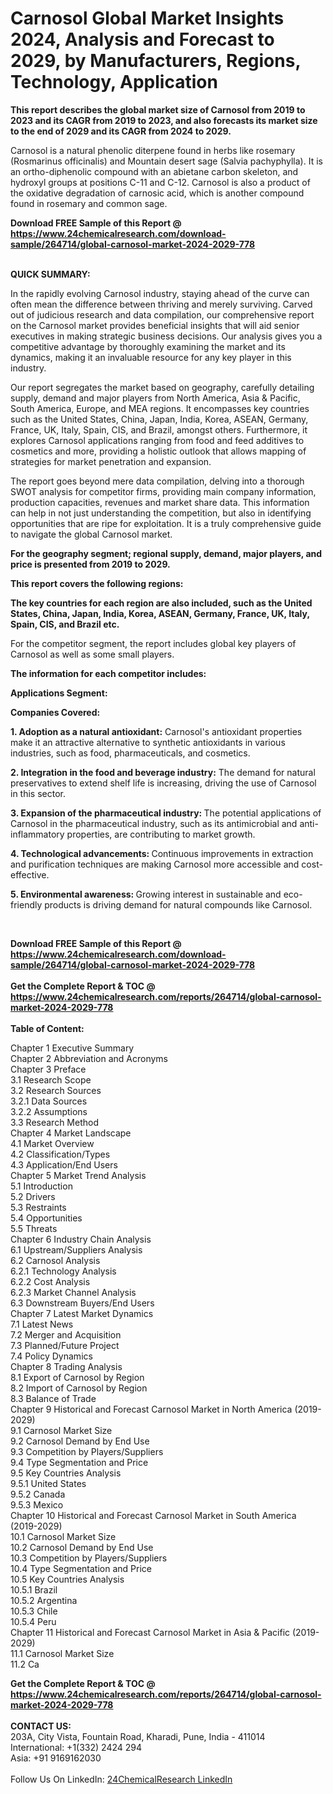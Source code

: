 <h1>Carnosol Global Market Insights 2024, Analysis and Forecast to 2029, by Manufacturers, Regions, Technology, Application</h1><p><strong>This report describes the global market size of Carnosol from 2019 to 2023 and its CAGR from 2019 to 2023, and also forecasts its market size to the end of 2029 and its CAGR from 2024 to 2029.</strong></p><p>
</p><p>Carnosol is a natural phenolic diterpene found in herbs like rosemary (Rosmarinus officinalis) and Mountain desert sage (Salvia pachyphylla). It is an ortho-diphenolic compound with an abietane carbon skeleton, and hydroxyl groups at positions C-11 and C-12. Carnosol is also a product of the oxidative degradation of carnosic acid, which is another compound found in rosemary and common sage.</p><div><b>Download FREE Sample of this Report @ 
            <a href="https://www.24chemicalresearch.com/download-sample/264714/global-carnosol-market-2024-2029-778">
            https://www.24chemicalresearch.com/download-sample/264714/global-carnosol-market-2024-2029-778</a></b></div><br><p>
</p><p></p><p>
</p><p>
<strong>QUICK SUMMARY:</strong></p><p>
In the rapidly evolving Carnosol industry, staying ahead of the curve can often mean the difference between thriving and merely surviving. Carved out of judicious research and data compilation, our comprehensive report on the Carnosol market provides beneficial insights that will aid senior executives in making strategic business decisions. Our analysis gives you a competitive advantage by thoroughly examining the market and its dynamics, making it an invaluable resource for any key player in this industry.</p><p>
</p><p>
Our report segregates the market based on geography, carefully detailing supply, demand and major players from North America, Asia &amp; Pacific, South America, Europe, and MEA regions. It encompasses key countries such as the United States, China, Japan, India, Korea, ASEAN, Germany, France, UK, Italy, Spain, CIS, and Brazil, amongst others. Furthermore, it explores Carnosol applications ranging from food and feed additives to cosmetics and more, providing a holistic outlook that allows mapping of strategies for market penetration and expansion.</p><p>
</p><p>
The report goes beyond mere data compilation, delving into a thorough SWOT analysis for competitor firms, providing main company information, production capacities, revenues and market share data. This information can help in not just understanding the competition, but also in identifying opportunities that are ripe for exploitation. It is a truly comprehensive guide to navigate the global Carnosol market.</p><p>
</p><p>
</p><p>
</p><p>
<strong>For the geography segment; regional supply, demand, major players, and price is presented from 2019 to 2029.</strong></p><p>
</p><p>
<strong>This report covers the following regions:</strong></p><p>
</p><p>
</p><p><strong>The key countries for each region are also included, such as the United States, China, Japan, India, Korea, ASEAN, Germany, France, UK, Italy, Spain, CIS, and Brazil etc.</strong></p><p>
For the competitor segment, the report includes global key players of Carnosol as well as some small players.</p><p>
</p><p></p><p>
<strong>The information for each competitor includes:</strong></p><p>
</p><p>
</p><p><strong>Applications Segment:</strong></p><p>
</p><p>
</p><p><strong>Companies Covered:</strong></p><p>
</p><p>
</p><p></p><p>
</p><p>
<strong>1. Adoption as a natural antioxidant:</strong> Carnosol's antioxidant properties make it an attractive alternative to synthetic antioxidants in various industries, such as food, pharmaceuticals, and cosmetics.</p><p>
<strong>2. Integration in the food and beverage industry:</strong> The demand for natural preservatives to extend shelf life is increasing, driving the use of Carnosol in this sector.</p><p>
<strong>3. Expansion of the pharmaceutical industry: </strong>The potential applications of Carnosol in the pharmaceutical industry, such as its antimicrobial and anti-inflammatory properties, are contributing to market growth.</p><p>
<strong>4. Technological advancements: </strong>Continuous improvements in extraction and purification techniques are making Carnosol more accessible and cost-effective.</p><p>
<strong>5. Environmental awareness: </strong>Growing interest in sustainable and eco-friendly products is driving demand for natural compounds like Carnosol.</p><p>
</p><p>
 </p><p>
</p><div><b>Download FREE Sample of this Report @ 
            <a href="https://www.24chemicalresearch.com/download-sample/264714/global-carnosol-market-2024-2029-778">
            https://www.24chemicalresearch.com/download-sample/264714/global-carnosol-market-2024-2029-778</a></b></div><br><div><b>Get the Complete Report & TOC @ 
            <a href="https://www.24chemicalresearch.com/reports/264714/global-carnosol-market-2024-2029-778">
            https://www.24chemicalresearch.com/reports/264714/global-carnosol-market-2024-2029-778</a></b></div><br>
            <b>Table of Content:</b><p>Chapter 1 Executive Summary<br />
Chapter 2 Abbreviation and Acronyms<br />
Chapter 3 Preface<br />
3.1 Research Scope<br />
3.2 Research Sources<br />
3.2.1 Data Sources<br />
3.2.2 Assumptions<br />
3.3 Research Method<br />
Chapter 4 Market Landscape<br />
4.1 Market Overview<br />
4.2 Classification/Types<br />
4.3 Application/End Users<br />
Chapter 5 Market Trend Analysis<br />
5.1 Introduction<br />
5.2 Drivers<br />
5.3 Restraints<br />
5.4 Opportunities<br />
5.5 Threats<br />
Chapter 6 Industry Chain Analysis<br />
6.1 Upstream/Suppliers Analysis<br />
6.2 Carnosol Analysis<br />
6.2.1 Technology Analysis<br />
6.2.2 Cost Analysis<br />
6.2.3 Market Channel Analysis<br />
6.3 Downstream Buyers/End Users<br />
Chapter 7 Latest Market Dynamics<br />
7.1 Latest News<br />
7.2 Merger and Acquisition<br />
7.3 Planned/Future Project<br />
7.4 Policy Dynamics<br />
Chapter 8 Trading Analysis<br />
8.1 Export of Carnosol by Region<br />
8.2 Import of Carnosol by Region<br />
8.3 Balance of Trade<br />
Chapter 9 Historical and Forecast Carnosol Market in North America (2019-2029)<br />
9.1 Carnosol Market Size<br />
9.2 Carnosol Demand by End Use<br />
9.3 Competition by Players/Suppliers<br />
9.4 Type Segmentation and Price<br />
9.5 Key Countries Analysis<br />
9.5.1 United States<br />
9.5.2 Canada<br />
9.5.3 Mexico<br />
Chapter 10 Historical and Forecast Carnosol Market in South America (2019-2029)<br />
10.1 Carnosol Market Size<br />
10.2 Carnosol Demand by End Use<br />
10.3 Competition by Players/Suppliers<br />
10.4 Type Segmentation and Price<br />
10.5 Key Countries Analysis<br />
10.5.1 Brazil<br />
10.5.2 Argentina<br />
10.5.3 Chile<br />
10.5.4 Peru<br />
Chapter 11 Historical and Forecast Carnosol Market in Asia & Pacific (2019-2029)<br />
11.1 Carnosol Market Size<br />
11.2 Ca</p><div><b>Get the Complete Report & TOC @ 
            <a href="https://www.24chemicalresearch.com/reports/264714/global-carnosol-market-2024-2029-778">
            https://www.24chemicalresearch.com/reports/264714/global-carnosol-market-2024-2029-778</a></b></div><br><b>CONTACT US:</b><br>
            203A, City Vista, Fountain Road, Kharadi, Pune, India - 411014<br>
            International: +1(332) 2424 294<br>
            Asia: +91 9169162030 <br><br>
            Follow Us On LinkedIn: <a href="https://www.linkedin.com/company/24chemicalresearch/">24ChemicalResearch LinkedIn</a>